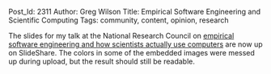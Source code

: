 Post_Id: 2311
Author: Greg Wilson
Title: Empirical Software Engineering and Scientific Computing
Tags: community, content, opinion, research

<p>The slides for my talk at the National Research Council on <a href="http://www.slideshare.net/gvwilson/we-know-less-than-you-think-but-we-do-know-something">empirical software engineering and how scientists actually use computers</a> are now up on SlideShare.  The colors in some of the embedded images were messed up during upload, but the result should still be readable.</p>
